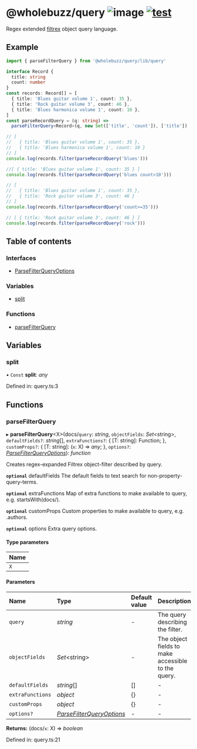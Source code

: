 # @wholebuzz/query ![image](https://img.shields.io/npm/v/@wholebuzz/query) [![test](https://github.com/wholebuzz/query/actions/workflows/test.yaml/badge.svg)](https://github.com/wholebuzz/query/actions/workflows/test.yaml)

Regex extended [filtrex](https://github.com/m93a/filtrex#readme) object query language.

## Example

```typescript
import { parseFilterQuery } from '@wholebuzz/query/lib/query'

interface Record {
  title: string
  count: number
}
const records: Record[] = [
  { title: 'Blues guitar volume 1', count: 35 },
  { title: 'Rock guitar volume 3', count: 46 },
  { title: 'Blues harmonica volume 1', count: 10 },
]
const parseRecordQuery = (q: string) =>
  parseFilterQuery<Record>(q, new Set(['title', 'count']), ['title'])

// [
//   { title: 'Blues guitar volume 1', count: 35 },
//   { title: 'Blues harmonica volume 1', count: 10 }
// ]
console.log(records.filter(parseRecordQuery('blues')))

//[ { title: 'Blues guitar volume 1', count: 35 } ]
console.log(records.filter(parseRecordQuery('blues count>10')))

// [
//   { title: 'Blues guitar volume 1', count: 35 },
//   { title: 'Rock guitar volume 3', count: 46 }
// ]
console.log(records.filter(parseRecordQuery('count>=35')))

// [ { title: 'Rock guitar volume 3', count: 46 } ]
console.log(records.filter(parseRecordQuery('rock')))
```

## Table of contents

### Interfaces

- [ParseFilterQueryOptions](docs/interfaces/parsefilterqueryoptions.md)

### Variables

- [split](docs/modules.md#split)

### Functions

- [parseFilterQuery](docs/modules.md#parsefilterquery)

## Variables

### split

• `Const` **split**: *any*

Defined in: query.ts:3

## Functions

### parseFilterQuery

▸ **parseFilterQuery**<X\>(docs/`query`: *string*, `objectFields`: *Set*<string\>, `defaultFields?`: *string*[], `extraFunctions?`: { [T: string]: Function;  }, `customProps?`: { [T: string]: (`x`: X) => *any*;  }, `options?`: [*ParseFilterQueryOptions*](interfaces/parsefilterqueryoptions.md)): *function*

Creates regex-expanded Filtrex object-filter described by query.

**`optional`** defaultFields The default fields to text search for non-property-query-terms.

**`optional`** extraFunctions Map of extra functions to make available to query, e.g. startsWith(docs/).

**`optional`** customProps Custom properties to make available to query, e.g. .authors.

**`optional`** options Extra query options.

#### Type parameters

| Name |
| :------ |
| `X` |

#### Parameters

| Name | Type | Default value | Description |
| :------ | :------ | :------ | :------ |
| `query` | *string* | - | The query describing the filter. |
| `objectFields` | *Set*<string\> | - | The object fields to make accessible to the query. |
| `defaultFields` | *string*[] | [] | - |
| `extraFunctions` | *object* | {} | - |
| `customProps` | *object* | {} | - |
| `options?` | [*ParseFilterQueryOptions*](docs/interfaces/parsefilterqueryoptions.md) | - | - |

**Returns:** (docs/`x`: X) => *boolean*

Defined in: query.ts:21
